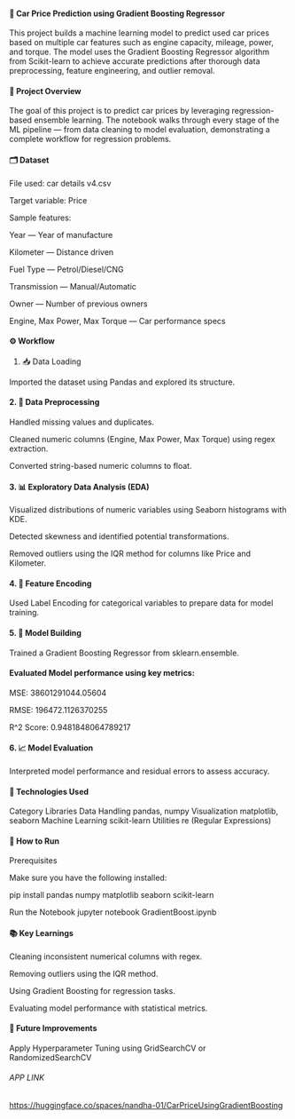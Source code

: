 #### 🚗 Car Price Prediction using Gradient Boosting Regressor

This project builds a machine learning model to predict used car prices based on multiple car features such as engine capacity, mileage, power, and torque. The model uses the Gradient Boosting Regressor algorithm from Scikit-learn to achieve accurate predictions after thorough data preprocessing, feature engineering, and outlier removal.

#### 🧠 Project Overview

The goal of this project is to predict car prices by leveraging regression-based ensemble learning. The notebook walks through every stage of the ML pipeline — from data cleaning to model evaluation, demonstrating a complete workflow for regression problems.

#### 🗂️ Dataset

File used: car details v4.csv

Target variable: Price

Sample features:

Year — Year of manufacture

Kilometer — Distance driven

Fuel Type — Petrol/Diesel/CNG

Transmission — Manual/Automatic

Owner — Number of previous owners

Engine, Max Power, Max Torque — Car performance specs

#### ⚙️ Workflow
1. 📥 Data Loading

Imported the dataset using Pandas and explored its structure.

#### 2. 🧹 Data Preprocessing

Handled missing values and duplicates.

Cleaned numeric columns (Engine, Max Power, Max Torque) using regex extraction.

Converted string-based numeric columns to float.

#### 3. 📊 Exploratory Data Analysis (EDA)

Visualized distributions of numeric variables using Seaborn histograms with KDE.

Detected skewness and identified potential transformations.

Removed outliers using the IQR method for columns like Price and Kilometer.

#### 4. 🔢 Feature Encoding

Used Label Encoding for categorical variables to prepare data for model training.

#### 5. 🤖 Model Building

Trained a Gradient Boosting Regressor from sklearn.ensemble.

#### Evaluated Model performance using key metrics:

MSE: 38601291044.05604

RMSE: 196472.1126370255

R^2 Score: 0.9481848064789217

#### 6. 📈 Model Evaluation

Interpreted model performance and residual errors to assess accuracy.

#### 🧩 Technologies Used

Category	Libraries
Data Handling	pandas, numpy
Visualization	matplotlib, seaborn
Machine Learning	scikit-learn
Utilities	re (Regular Expressions)

#### 🧰 How to Run
Prerequisites

Make sure you have the following installed:

pip install pandas numpy matplotlib seaborn scikit-learn

Run the Notebook
jupyter notebook GradientBoost.ipynb

#### 📚 Key Learnings

Cleaning inconsistent numerical columns with regex.

Removing outliers using the IQR method.

Using Gradient Boosting for regression tasks.

Evaluating model performance with statistical metrics.

#### 🚀 Future Improvements

Apply Hyperparameter Tuning using GridSearchCV or RandomizedSearchCV


###### APP LINK 

https://huggingface.co/spaces/nandha-01/CarPriceUsingGradientBoosting
